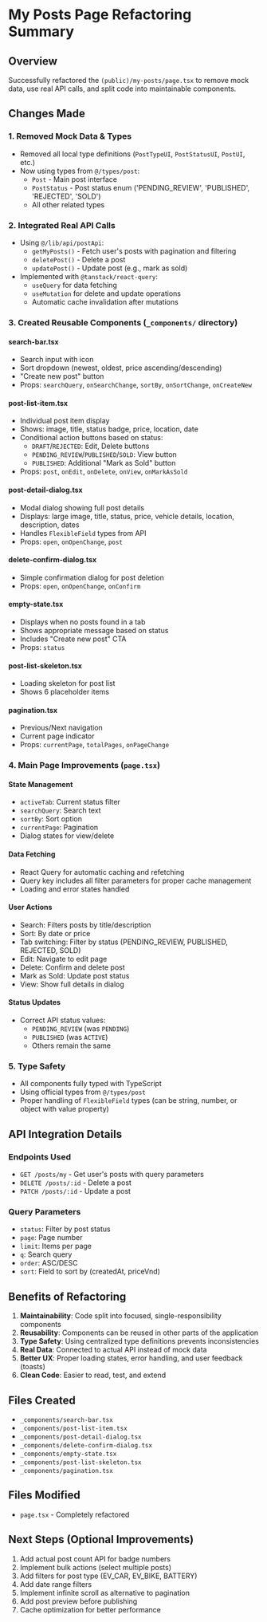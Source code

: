 # My Posts Page Refactoring Summary

## Overview
Successfully refactored the `(public)/my-posts/page.tsx` to remove mock data, use real API calls, and split code into maintainable components.

## Changes Made

### 1. **Removed Mock Data & Types**
- Removed all local type definitions (`PostTypeUI`, `PostStatusUI`, `PostUI`, etc.)
- Now using types from `@/types/post`:
  - `Post` - Main post interface
  - `PostStatus` - Post status enum ('PENDING_REVIEW', 'PUBLISHED', 'REJECTED', 'SOLD')
  - All other related types

### 2. **Integrated Real API Calls**
- Using `@/lib/api/postApi`:
  - `getMyPosts()` - Fetch user's posts with pagination and filtering
  - `deletePost()` - Delete a post
  - `updatePost()` - Update post (e.g., mark as sold)
- Implemented with `@tanstack/react-query`:
  - `useQuery` for data fetching
  - `useMutation` for delete and update operations
  - Automatic cache invalidation after mutations

### 3. **Created Reusable Components** (`_components/` directory)

#### **search-bar.tsx**
- Search input with icon
- Sort dropdown (newest, oldest, price ascending/descending)
- "Create new post" button
- Props: `searchQuery`, `onSearchChange`, `sortBy`, `onSortChange`, `onCreateNew`

#### **post-list-item.tsx**
- Individual post item display
- Shows: image, title, status badge, price, location, date
- Conditional action buttons based on status:
  - `DRAFT`/`REJECTED`: Edit, Delete buttons
  - `PENDING_REVIEW`/`PUBLISHED`/`SOLD`: View button
  - `PUBLISHED`: Additional "Mark as Sold" button
- Props: `post`, `onEdit`, `onDelete`, `onView`, `onMarkAsSold`

#### **post-detail-dialog.tsx**
- Modal dialog showing full post details
- Displays: large image, title, status, price, vehicle details, location, description, dates
- Handles `FlexibleField` types from API
- Props: `open`, `onOpenChange`, `post`

#### **delete-confirm-dialog.tsx**
- Simple confirmation dialog for post deletion
- Props: `open`, `onOpenChange`, `onConfirm`

#### **empty-state.tsx**
- Displays when no posts found in a tab
- Shows appropriate message based on status
- Includes "Create new post" CTA
- Props: `status`

#### **post-list-skeleton.tsx**
- Loading skeleton for post list
- Shows 6 placeholder items

#### **pagination.tsx**
- Previous/Next navigation
- Current page indicator
- Props: `currentPage`, `totalPages`, `onPageChange`

### 4. **Main Page Improvements** (`page.tsx`)

#### State Management
- `activeTab`: Current status filter
- `searchQuery`: Search text
- `sortBy`: Sort option
- `currentPage`: Pagination
- Dialog states for view/delete

#### Data Fetching
- React Query for automatic caching and refetching
- Query key includes all filter parameters for proper cache management
- Loading and error states handled

#### User Actions
- Search: Filters posts by title/description
- Sort: By date or price
- Tab switching: Filter by status (PENDING_REVIEW, PUBLISHED, REJECTED, SOLD)
- Edit: Navigate to edit page
- Delete: Confirm and delete post
- Mark as Sold: Update post status
- View: Show full details in dialog

#### Status Updates
- Correct API status values:
  - `PENDING_REVIEW` (was `PENDING`)
  - `PUBLISHED` (was `ACTIVE`)
  - Others remain the same

### 5. **Type Safety**
- All components fully typed with TypeScript
- Using official types from `@/types/post`
- Proper handling of `FlexibleField` types (can be string, number, or object with value property)

## API Integration Details

### Endpoints Used
- `GET /posts/my` - Get user's posts with query parameters
- `DELETE /posts/:id` - Delete a post
- `PATCH /posts/:id` - Update a post

### Query Parameters
- `status`: Filter by post status
- `page`: Page number
- `limit`: Items per page
- `q`: Search query
- `order`: ASC/DESC
- `sort`: Field to sort by (createdAt, priceVnd)

## Benefits of Refactoring

1. **Maintainability**: Code split into focused, single-responsibility components
2. **Reusability**: Components can be reused in other parts of the application
3. **Type Safety**: Using centralized type definitions prevents inconsistencies
4. **Real Data**: Connected to actual API instead of mock data
5. **Better UX**: Proper loading states, error handling, and user feedback (toasts)
6. **Clean Code**: Easier to read, test, and extend

## Files Created
- `_components/search-bar.tsx`
- `_components/post-list-item.tsx`
- `_components/post-detail-dialog.tsx`
- `_components/delete-confirm-dialog.tsx`
- `_components/empty-state.tsx`
- `_components/post-list-skeleton.tsx`
- `_components/pagination.tsx`

## Files Modified
- `page.tsx` - Completely refactored

## Next Steps (Optional Improvements)
1. Add actual post count API for badge numbers
2. Implement bulk actions (select multiple posts)
3. Add filters for post type (EV_CAR, EV_BIKE, BATTERY)
4. Add date range filters
5. Implement infinite scroll as alternative to pagination
6. Add post preview before publishing
7. Cache optimization for better performance
